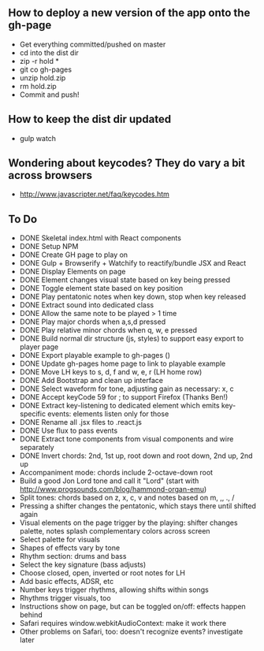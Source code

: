 ## How to deploy a new version of the app onto the gh-page

* Get everything committed/pushed on master
* cd into the dist dir
* zip -r hold *
* git co gh-pages
* unzip hold.zip
* rm hold.zip
* Commit and push!

## How to keep the dist dir updated

* gulp watch

## Wondering about keycodes? They do vary a bit across browsers

* http://www.javascripter.net/faq/keycodes.htm

## To Do

* DONE Skeletal index.html with React components
* DONE Setup NPM
* DONE Create GH page to play on
* DONE Gulp + Browserify + Watchify to reactify/bundle JSX and React
* DONE Display Elements on page
* DONE Element changes visual state based on key being pressed
* DONE Toggle element state based on key position
* DONE Play pentatonic notes when key down, stop when key released
* DONE Extract sound into dedicated class
* DONE Allow the same note to be played > 1 time
* DONE Play major chords when a,s,d pressed
* DONE Play relative minor chords when q, w, e pressed
* DONE Build normal dir structure (js, styles) to support easy export to player page
* DONE Export playable example to gh-pages ()
* DONE Update gh-pages home page to link to playable example
* DONE Move LH keys to s, d, f and w, e, r (LH home row)
* DONE Add Bootstrap and clean up interface
* DONE Select waveform for tone, adjusting gain as necessary: x, c
* DONE Accept keyCode 59 for ; to support Firefox (Thanks Ben!)
* DONE Extract key-listening to dedicated element which emits key-specific events: elements listen only for those
* DONE Rename all .jsx files to .react.js
* DONE Use flux to pass events
* DONE Extract tone components from visual components and wire separately
* DONE Invert chords: 2nd, 1st up, root down and root down, 2nd up, 2nd up 
* Accompaniment mode: chords include 2-octave-down root
* Build a good Jon Lord tone and call it "Lord" (start with http://www.progsounds.com/blog/hammond-organ-emu)
* Split tones: chords based on z, x, c, v and notes based on m, ,, ., /
* Pressing a shifter changes the pentatonic, which stays there until shifted again
* Visual elements on the page trigger by the playing: shifter changes palette, notes splash complementary colors across screen
* Select palette for visuals
* Shapes of effects vary by tone
* Rhythm section: drums and bass
* Select the key signature (bass adjusts)
* Choose closed, open, inverted or root notes for LH
* Add basic effects, ADSR, etc
* Number keys trigger rhythms, allowing shifts within songs
* Rhythms trigger visuals, too
* Instructions show on page, but can be toggled on/off: effects happen behind
* Safari requires window.webkitAudioContext: make it work there
* Other problems on Safari, too: doesn't recognize events? investigate later